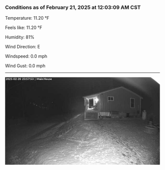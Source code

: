 ### Conditions as of February 21, 2025 at 12:03:09 AM CST 

Temperature: 11.20 &deg;F

Feels like: 11.20 &deg;F

Humidity: 81%

Wind Direction: E

Windspeed: 0.0 mph

Wind Gust: 0.0 mph

---

<img src="./images/latest.jpeg"/>

